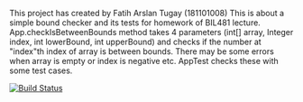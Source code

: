 This project has created by Fatih Arslan Tugay (181101008)
This is about a simple bound checker and its tests for homework of BIL481 lecture.
App.checkIsBetweenBounds method takes 4 parameters (int[] array, Integer index, int lowerBound, int upperBound) and checks if the number at "index"th index of array is between bounds. There may be some errors when array is empty or index is negative etc. AppTest checks these with some test cases.

[![Build Status](https://travis-ci.com/fthrslntgy/myDemoApp.svg?branch=main)](https://travis-ci.com/fthrslntgy/myDemoApp)